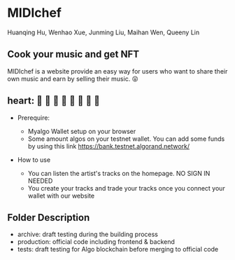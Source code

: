 # MIDIchef

Huanqing Hu, Wenhao Xue, Junming Liu, Maihan Wen, Queeny Lin

## Cook your music and get NFT

MIDIchef is a website provide an easy way for users who want to share their own music and earn by selling their music.
:stuck_out_tongue_closed_eyes:


## heart: :orange_heart: :yellow_heart: :green_heart: :blue_heart: :purple_heart: :brown_heart: :black_heart: :white_heart:

- Prerequire:
  -  Myalgo Wallet setup on your browser
  -  Some amount algos on your testnet wallet. You can add some funds by using this link https://bank.testnet.algorand.network/

- How to use
  - You can listen the artist's tracks on the homepage. NO SIGN IN NEEDED
  - You create your tracks and trade your tracks once you connect your wallet with our website

## Folder Description
- archive: draft testing during the building process
- production: official code including frontend & backend
- tests: draft testing for Algo blockchain before merging to official code
